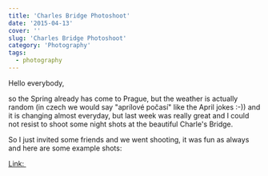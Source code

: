 ```yaml
---
title: 'Charles Bridge Photoshoot'
date: '2015-04-13'
cover: ''
slug: 'Charles Bridge Photoshoot'
category: 'Photography'
tags:
  - photography
---
```


Hello everybody,

so the Spring already has come to Prague, but the weather is actually random (in czech we would say "aprílové počasí" like the April jokes :-)) and it is changing almost everyday, but last week was really great and I could not resist to shoot some night shots at the beautiful Charle's Bridge.

So I just invited some friends and we went shooting, it was fun as always and here are some example shots:

[Link: ](https://www.flickr.com/photos/2c0/sets/72157651536943338/)
